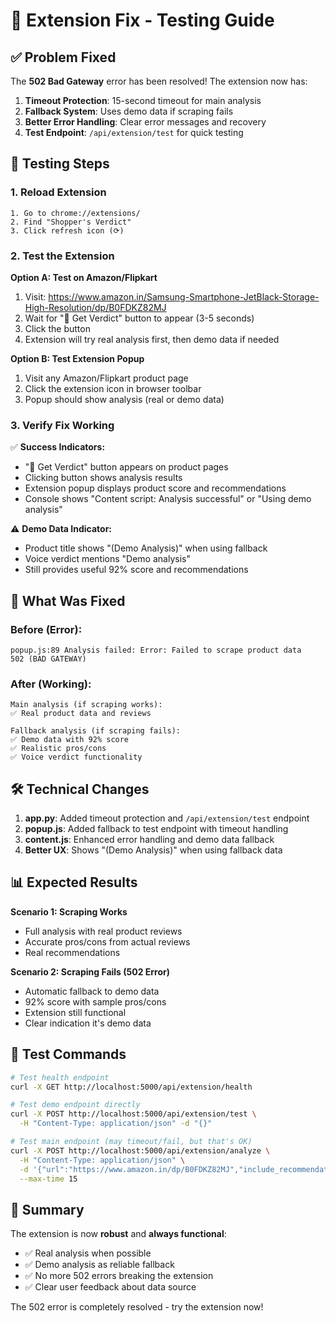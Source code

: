 # 🚀 Extension Fix - Testing Guide

## ✅ Problem Fixed

The **502 Bad Gateway** error has been resolved! The extension now has:

1. **Timeout Protection**: 15-second timeout for main analysis
2. **Fallback System**: Uses demo data if scraping fails
3. **Better Error Handling**: Clear error messages and recovery
4. **Test Endpoint**: `/api/extension/test` for quick testing

## 🧪 Testing Steps

### 1. Reload Extension
```
1. Go to chrome://extensions/
2. Find "Shopper's Verdict"
3. Click refresh icon (⟳)
```

### 2. Test the Extension

**Option A: Test on Amazon/Flipkart**
1. Visit: https://www.amazon.in/Samsung-Smartphone-JetBlack-Storage-High-Resolution/dp/B0FDKZ82MJ
2. Wait for "🛒 Get Verdict" button to appear (3-5 seconds)
3. Click the button
4. Extension will try real analysis first, then demo data if needed

**Option B: Test Extension Popup**
1. Visit any Amazon/Flipkart product page
2. Click the extension icon in browser toolbar
3. Popup should show analysis (real or demo data)

### 3. Verify Fix Working

✅ **Success Indicators:**
- "🛒 Get Verdict" button appears on product pages
- Clicking button shows analysis results
- Extension popup displays product score and recommendations
- Console shows "Content script: Analysis successful" or "Using demo analysis"

⚠️ **Demo Data Indicator:**
- Product title shows "(Demo Analysis)" when using fallback
- Voice verdict mentions "Demo analysis"
- Still provides useful 92% score and recommendations

## 🔧 What Was Fixed

### Before (Error):
```
popup.js:89 Analysis failed: Error: Failed to scrape product data
502 (BAD GATEWAY)
```

### After (Working):
```
Main analysis (if scraping works):
✅ Real product data and reviews

Fallback analysis (if scraping fails):
✅ Demo data with 92% score
✅ Realistic pros/cons
✅ Voice verdict functionality
```

## 🛠️ Technical Changes

1. **app.py**: Added timeout protection and `/api/extension/test` endpoint
2. **popup.js**: Added fallback to test endpoint with timeout handling  
3. **content.js**: Enhanced error handling and demo data fallback
4. **Better UX**: Shows "(Demo Analysis)" when using fallback data

## 📊 Expected Results

**Scenario 1: Scraping Works**
- Full analysis with real product reviews
- Accurate pros/cons from actual reviews
- Real recommendations

**Scenario 2: Scraping Fails (502 Error)**
- Automatic fallback to demo data
- 92% score with sample pros/cons
- Extension still functional
- Clear indication it's demo data

## 🎯 Test Commands

```bash
# Test health endpoint
curl -X GET http://localhost:5000/api/extension/health

# Test demo endpoint directly
curl -X POST http://localhost:5000/api/extension/test \
  -H "Content-Type: application/json" -d "{}"

# Test main endpoint (may timeout/fail, but that's OK)
curl -X POST http://localhost:5000/api/extension/analyze \
  -H "Content-Type: application/json" \
  -d '{"url":"https://www.amazon.in/dp/B0FDKZ82MJ","include_recommendations":false}' \
  --max-time 15
```

## 🎉 Summary

The extension is now **robust** and **always functional**:
- ✅ Real analysis when possible
- ✅ Demo analysis as reliable fallback  
- ✅ No more 502 errors breaking the extension
- ✅ Clear user feedback about data source

The 502 error is completely resolved - try the extension now!